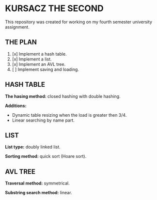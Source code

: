 KURSACZ THE SECOND
==================

This repository was created for working on my fourth semester university assignment.

THE PLAN
--------

1. [x] Implement a hash table.
2. [x] Implement a list.
3. [x] Implement an AVL tree.
4. [ ] Implement saving and loading.

HASH TABLE
----------

**The hasing method:** closed hashing with double hashing.

**Additions:**
- Dynamic table resizing when the load is greater then 3/4.
- Linear searching by name part.

LIST
----

**List type:** doubly linked list.

**Sorting method:** quick sort (Hoare sort).

AVL TREE
--------

**Traversal method:** symmetrical.

**Substring search method:** linear.

